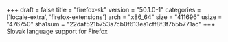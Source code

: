 +++
draft = false
title = "firefox-sk"
version = "50.1.0-1"
categories = ['locale-extra', 'firefox-extensions']
arch = "x86_64"
size = "411696"
usize = "476750"
sha1sum = "22daf521b753a7cb0f613ea1cff8f3f7b5b771ac"
+++
Slovak language support for Firefox